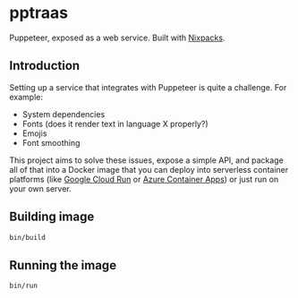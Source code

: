 # pptraas

Puppeteer, exposed as a web service. Built with [Nixpacks](https://nixpacks.com/).

## Introduction

Setting up a service that integrates with Puppeteer is quite a challenge. For example:

- System dependencies
- Fonts (does it render text in language X properly?)
- Emojis
- Font smoothing

This project aims to solve these issues, expose a simple API, and package all of that into a Docker image that you can deploy into serverless container platforms (like [Google Cloud Run](https://cloud.google.com/run/) or [Azure Container Apps](https://azure.microsoft.com/en-us/pricing/details/container-apps/)) or just run on your own server.

## Building image

```bash
bin/build
```

## Running the image

```bash
bin/run
```
